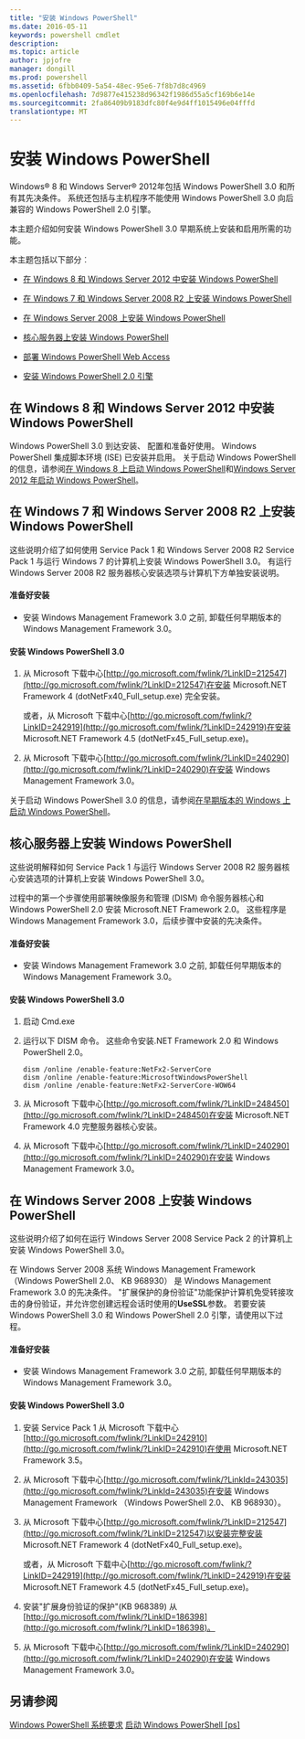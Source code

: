 ```yaml
---
title: "安装 Windows PowerShell"
ms.date: 2016-05-11
keywords: powershell cmdlet
description: 
ms.topic: article
author: jpjofre
manager: dongill
ms.prod: powershell
ms.assetid: 6fbb0409-5a54-48ec-95e6-7f8b7d8c4969
ms.openlocfilehash: 7d9877e415238d96342f1986d55a5cf169b6e14e
ms.sourcegitcommit: 2fa86409b9183dfc80f4e9d4ff1015496e04fffd
translationtype: MT
---
```

# 安装 Windows PowerShell
Windows® 8 和 Windows Server® 2012年包括 Windows PowerShell 3.0 和所有其先决条件。 系统还包括与主机程序不能使用 Windows PowerShell 3.0 向后兼容的 Windows PowerShell 2.0 引擎。

本主题介绍如何安装 Windows PowerShell 3.0 早期系统上安装和启用所需的功能。

本主题包括以下部分︰

-   [在 Windows 8 和 Windows Server 2012 中安装 Windows PowerShell](Installing-Windows-PowerShell.md#BKMK_InstallingOnWindows8andWindowsServer2012)

-   [在 Windows 7 和 Windows Server 2008 R2 上安装 Windows PowerShell](Installing-Windows-PowerShell.md#BKMK_InstallingOnWindows7andWindowsServer2008R2)

-   [在 Windows Server 2008 上安装 Windows PowerShell](Installing-Windows-PowerShell.md#BKMK_InstallingOnWindowsServer2008LH)

-   [核心服务器上安装 Windows PowerShell](Installing-Windows-PowerShell.md#BKMK_InstallingOnServerCore)

-   [部署 Windows PowerShell Web Access](https://technet.microsoft.com/en-us/library/639d0eff-98a3-4124-b52c-26921ebd98b0)

-   [安装 Windows PowerShell 2.0 引擎](Installing-the-Windows-PowerShell-2.0-Engine.md)

## <a name="BKMK_InstallingOnWindows8andWindowsServer2012"></a>在 Windows 8 和 Windows Server 2012 中安装 Windows PowerShell
Windows PowerShell 3.0 到达安装、 配置和准备好使用。 Windows PowerShell 集成脚本环境 (ISE) 已安装并启用。 关于启动 Windows PowerShell 的信息，请参阅[在 Windows 8 上启动 Windows PowerShell](https://technet.microsoft.com/en-us/library/d7be1668-8617-4890-ad90-dd9765fbd2c3)和[Windows Server 2012 年启动 Windows PowerShell](https://technet.microsoft.com/library/hh831491.aspx#BKMK_powershell)。

## <a name="BKMK_InstallingOnWindows7andWindowsServer2008R2"></a>在 Windows 7 和 Windows Server 2008 R2 上安装 Windows PowerShell
这些说明介绍了如何使用 Service Pack 1 和 Windows Server 2008 R2 Service Pack 1 与运行 Windows 7 的计算机上安装 Windows PowerShell 3.0。 有运行 Windows Server 2008 R2 服务器核心安装选项与计算机下方单独安装说明。

#### 准备好安装

-   安装 Windows Management Framework 3.0 之前, 卸载任何早期版本的 Windows Management Framework 3.0。

#### 安装 Windows PowerShell 3.0

1.  从 Microsoft 下载中心[http://go.microsoft.com/fwlink/?LinkID=212547](http://go.microsoft.com/fwlink/?LinkID=212547)在安装 Microsoft.NET Framework 4 (dotNetFx40_Full_setup.exe) 完全安装。

    或者，从 Microsoft 下载中心[http://go.microsoft.com/fwlink/?LinkID=242919](http://go.microsoft.com/fwlink/?LinkID=242919)在安装 Microsoft.NET Framework 4.5 (dotNetFx45_Full_setup.exe)。

2.  从 Microsoft 下载中心[http://go.microsoft.com/fwlink/?LinkID=240290](http://go.microsoft.com/fwlink/?LinkID=240290)在安装 Windows Management Framework 3.0。

关于启动 Windows PowerShell 3.0 的信息，请参阅[在早期版本的 Windows 上启动 Windows PowerShell](Starting-Windows-PowerShell-on-Earlier-Versions-of-Windows.md)。

## <a name="BKMK_InstallingOnServerCore"></a>核心服务器上安装 Windows PowerShell
这些说明解释如何 Service Pack 1 与运行 Windows Server 2008 R2 服务器核心安装选项的计算机上安装 Windows PowerShell 3.0。

过程中的第一个步骤使用部署映像服务和管理 (DISM) 命令服务器核心和 Windows PowerShell 2.0 安装 Microsoft.NET Framework 2.0。 这些程序是 Windows Management Framework 3.0，后续步骤中安装的先决条件。

#### 准备好安装

-   安装 Windows Management Framework 3.0 之前, 卸载任何早期版本的 Windows Management Framework 3.0。

#### 安装 Windows PowerShell 3.0

1.  启动 Cmd.exe

2.  运行以下 DISM 命令。 这些命令安装.NET Framework 2.0 和 Windows PowerShell 2.0。

    ```
    dism /online /enable-feature:NetFx2-ServerCore
    dism /online /enable-feature:MicrosoftWindowsPowerShell
    dism /online /enable-feature:NetFx2-ServerCore-WOW64
    ```

3.  从 Microsoft 下载中心[http://go.microsoft.com/fwlink/?LinkID=248450](http://go.microsoft.com/fwlink/?LinkID=248450)在安装 Microsoft.NET Framework 4.0 完整服务器核心安装。

4.  从 Microsoft 下载中心[http://go.microsoft.com/fwlink/?LinkID=240290](http://go.microsoft.com/fwlink/?LinkID=240290)在安装 Windows Management Framework 3.0。

## <a name="BKMK_InstallingOnWindowsServer2008LH"></a>在 Windows Server 2008 上安装 Windows PowerShell
这些说明介绍了如何在运行 Windows Server 2008 Service Pack 2 的计算机上安装 Windows PowerShell 3.0。

在 Windows Server 2008 系统 Windows Management Framework （Windows PowerShell 2.0、 KB 968930） 是 Windows Management Framework 3.0 的先决条件。 "扩展保护的身份验证"功能保护计算机免受转接攻击的身份验证，并允许您创建远程会话时使用的**UseSSL**参数。 若要安装 Windows PowerShell 3.0 和 Windows PowerShell 2.0 引擎，请使用以下过程。

#### 准备好安装

-   安装 Windows Management Framework 3.0 之前, 卸载任何早期版本的 Windows Management Framework 3.0。

#### 安装 Windows PowerShell 3.0

1.  安装 Service Pack 1 从 Microsoft 下载中心[http://go.microsoft.com/fwlink/?LinkID=242910](http://go.microsoft.com/fwlink/?LinkID=242910)在使用 Microsoft.NET Framework 3.5。

2.  从 Microsoft 下载中心[http://go.microsoft.com/fwlink/?LinkId=243035](http://go.microsoft.com/fwlink/?LinkId=243035)在安装 Windows Management Framework （Windows PowerShell 2.0、 KB 968930）。

3.  从 Microsoft 下载中心[http://go.microsoft.com/fwlink/?LinkID=212547](http://go.microsoft.com/fwlink/?LinkID=212547)以安装完整安装 Microsoft.NET Framework 4 (dotNetFx40_Full_setup.exe)。

    或者，从 Microsoft 下载中心[http://go.microsoft.com/fwlink/?LinkID=242919](http://go.microsoft.com/fwlink/?LinkID=242919)在安装 Microsoft.NET Framework 4.5 (dotNetFx45_Full_setup.exe)。

4.  安装"扩展身份验证的保护"(KB 968389) 从[http://go.microsoft.com/fwlink/?LinkID=186398](http://go.microsoft.com/fwlink/?LinkID=186398)。

5.  从 Microsoft 下载中心[http://go.microsoft.com/fwlink/?LinkID=240290](http://go.microsoft.com/fwlink/?LinkID=240290)在安装 Windows Management Framework 3.0。

## 另请参阅
[Windows PowerShell 系统要求](Windows-PowerShell-System-Requirements.md)
[启动 Windows PowerShell [ps]](https://technet.microsoft.com/en-us/library/8ec8c2d7-8e7c-4722-a3d2-498fe5739a8e)
